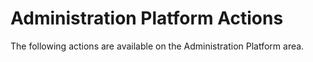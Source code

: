 
# Administration Platform Actions

The following actions are available on the Administration Platform area.